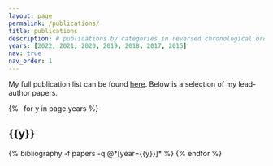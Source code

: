 ```yaml
---
layout: page
permalink: /publications/
title: publications
description: # publications by categories in reversed chronological order. generated by jekyll-scholar.
years: [2022, 2021, 2020, 2019, 2018, 2017, 2015]
nav: true
nav_order: 1
---
```


My full publication list can be found <a href="https://ui.adsabs.harvard.edu/public-libraries/jrLQy960Q4u3Lx5DEQlpFA">here</a>. 
Below is a selection of my lead-author papers. 

<!-- _pages/publications.md -->
<div class="publications">

{%- for y in page.years %}
  <h2 class="year">{{y}}</h2>
  {% bibliography -f papers -q @*[year={{y}}]* %}
{% endfor %}

</div>
